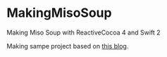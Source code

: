 # MakingMisoSoup
Making Miso Soup with ReactiveCocoa 4 and Swift 2

Making sampe project based on [this blog](ihttp://blog.ikiapps.com/post/129938968128/making-miso-soup-with-rac4-and-swift2).
